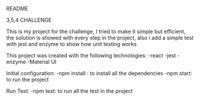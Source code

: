 README

3,5,4 CHALLENGE

This is my project for the challenge, I tried to make it simple but efficient, the solution is showed with every step in the project, also i add a simple test with jest and enzyme to show how unit testing works

This project was created with the following technologies:
-react
-jest
-enzyme
-Material UI


Initial configuration:
-npm install : to install all the dependencies
-npm start: to run the project

Run Test:
-npm test: to run all the test in the project
